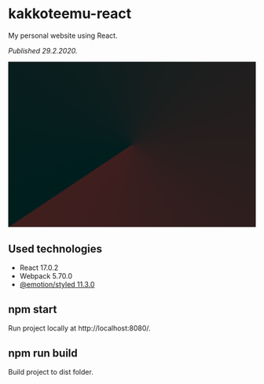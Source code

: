# **kakkoteemu-react**

My personal website using React.

_Published 29.2.2020._

![](/src/share.png)

## **Used technologies**
* React 17.0.2
* Webpack 5.70.0
* [@emotion/styled 11.3.0](https://www.npmjs.com/package/@emotion/styled)

## **npm start**
Run project locally at http://localhost:8080/.

## **npm run build**
Build project to dist folder.